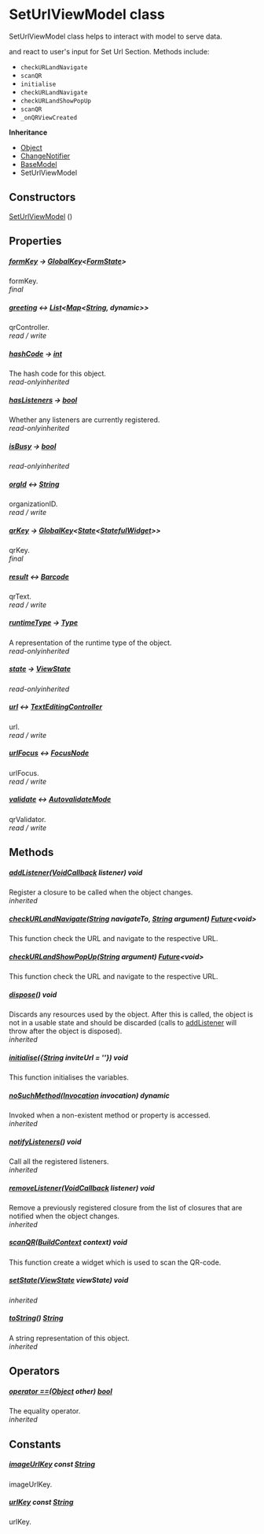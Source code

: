 


# SetUrlViewModel class









<p>SetUrlViewModel class helps to interact with model to serve data.</p>
<p>and react to user's input for Set Url Section.
Methods include:</p>
<ul>
<li><code>checkURLandNavigate</code></li>
<li><code>scanQR</code></li>
<li><code>initialise</code></li>
<li><code>checkURLandNavigate</code></li>
<li><code>checkURLandShowPopUp</code></li>
<li><code>scanQR</code></li>
<li><code>_onQRViewCreated</code></li>
</ul>



**Inheritance**

- [Object](https://api.flutter.dev/flutter/dart-core/Object-class.html)
- [ChangeNotifier](https://api.flutter.dev/flutter/foundation/ChangeNotifier-class.html)
- [BaseModel](../view_model_base_view_model/BaseModel-class.md)
- SetUrlViewModel








## Constructors

[SetUrlViewModel](../view_model_pre_auth_view_models_set_url_view_model/SetUrlViewModel/SetUrlViewModel.md) ()

   


## Properties

##### [formKey](../view_model_pre_auth_view_models_set_url_view_model/SetUrlViewModel/formKey.md) &#8594; [GlobalKey](https://api.flutter.dev/flutter/widgets/GlobalKey-class.html)&lt;[FormState](https://api.flutter.dev/flutter/widgets/FormState-class.html)>



formKey.  
_<span class="feature">final</span>_



##### [greeting](../view_model_pre_auth_view_models_set_url_view_model/SetUrlViewModel/greeting.md) &#8596; [List](https://api.flutter.dev/flutter/dart-core/List-class.html)&lt;[Map](https://api.flutter.dev/flutter/dart-core/Map-class.html)&lt;[String](https://api.flutter.dev/flutter/dart-core/String-class.html), dynamic>>



qrController.  
_<span class="feature">read / write</span>_



##### [hashCode](https://api.flutter.dev/flutter/dart-core/Object/hashCode.html) &#8594; [int](https://api.flutter.dev/flutter/dart-core/int-class.html)



The hash code for this object.  
_<span class="feature">read-only</span><span class="feature">inherited</span>_



##### [hasListeners](https://api.flutter.dev/flutter/foundation/ChangeNotifier/hasListeners.html) &#8594; [bool](https://api.flutter.dev/flutter/dart-core/bool-class.html)



Whether any listeners are currently registered.  
_<span class="feature">read-only</span><span class="feature">inherited</span>_



##### [isBusy](../view_model_base_view_model/BaseModel/isBusy.md) &#8594; [bool](https://api.flutter.dev/flutter/dart-core/bool-class.html)



  
_<span class="feature">read-only</span><span class="feature">inherited</span>_



##### [orgId](../view_model_pre_auth_view_models_set_url_view_model/SetUrlViewModel/orgId.md) &#8596; [String](https://api.flutter.dev/flutter/dart-core/String-class.html)



organizationID.  
_<span class="feature">read / write</span>_



##### [qrKey](../view_model_pre_auth_view_models_set_url_view_model/SetUrlViewModel/qrKey.md) &#8594; [GlobalKey](https://api.flutter.dev/flutter/widgets/GlobalKey-class.html)&lt;[State](https://api.flutter.dev/flutter/widgets/State-class.html)&lt;[StatefulWidget](https://api.flutter.dev/flutter/widgets/StatefulWidget-class.html)>>



qrKey.  
_<span class="feature">final</span>_



##### [result](../view_model_pre_auth_view_models_set_url_view_model/SetUrlViewModel/result.md) &#8596; [Barcode](https://pub.dev/documentation/qr_code_scanner/1.0.1/qr_code_scanner/Barcode-class.html)



qrText.  
_<span class="feature">read / write</span>_



##### [runtimeType](https://api.flutter.dev/flutter/dart-core/Object/runtimeType.html) &#8594; [Type](https://api.flutter.dev/flutter/dart-core/Type-class.html)



A representation of the runtime type of the object.  
_<span class="feature">read-only</span><span class="feature">inherited</span>_



##### [state](../view_model_base_view_model/BaseModel/state.md) &#8594; [ViewState](../enums_enums/ViewState.md)



  
_<span class="feature">read-only</span><span class="feature">inherited</span>_



##### [url](../view_model_pre_auth_view_models_set_url_view_model/SetUrlViewModel/url.md) &#8596; [TextEditingController](https://api.flutter.dev/flutter/widgets/TextEditingController-class.html)



url.  
_<span class="feature">read / write</span>_



##### [urlFocus](../view_model_pre_auth_view_models_set_url_view_model/SetUrlViewModel/urlFocus.md) &#8596; [FocusNode](https://api.flutter.dev/flutter/widgets/FocusNode-class.html)



urlFocus.  
_<span class="feature">read / write</span>_



##### [validate](../view_model_pre_auth_view_models_set_url_view_model/SetUrlViewModel/validate.md) &#8596; [AutovalidateMode](https://api.flutter.dev/flutter/widgets/AutovalidateMode.html)



qrValidator.  
_<span class="feature">read / write</span>_





## Methods

##### [addListener](https://api.flutter.dev/flutter/foundation/ChangeNotifier/addListener.html)([VoidCallback](https://api.flutter.dev/flutter/dart-ui/VoidCallback.html) listener) void



Register a closure to be called when the object changes.  
_<span class="feature">inherited</span>_



##### [checkURLandNavigate](../view_model_pre_auth_view_models_set_url_view_model/SetUrlViewModel/checkURLandNavigate.md)([String](https://api.flutter.dev/flutter/dart-core/String-class.html) navigateTo, [String](https://api.flutter.dev/flutter/dart-core/String-class.html) argument) [Future](https://api.flutter.dev/flutter/dart-async/Future-class.html)&lt;void>



This function check the URL and navigate to the respective URL.  




##### [checkURLandShowPopUp](../view_model_pre_auth_view_models_set_url_view_model/SetUrlViewModel/checkURLandShowPopUp.md)([String](https://api.flutter.dev/flutter/dart-core/String-class.html) argument) [Future](https://api.flutter.dev/flutter/dart-async/Future-class.html)&lt;void>



This function check the URL and navigate to the respective URL.  




##### [dispose](https://api.flutter.dev/flutter/foundation/ChangeNotifier/dispose.html)() void



Discards any resources used by the object. After this is called, the
object is not in a usable state and should be discarded (calls to
<a href="https://api.flutter.dev/flutter/foundation/ChangeNotifier/addListener.html">addListener</a> will throw after the object is disposed).  
_<span class="feature">inherited</span>_



##### [initialise](../view_model_pre_auth_view_models_set_url_view_model/SetUrlViewModel/initialise.md)(\{[String](https://api.flutter.dev/flutter/dart-core/String-class.html) inviteUrl = ''}) void



This function initialises the variables.  




##### [noSuchMethod](https://api.flutter.dev/flutter/dart-core/Object/noSuchMethod.html)([Invocation](https://api.flutter.dev/flutter/dart-core/Invocation-class.html) invocation) dynamic



Invoked when a non-existent method or property is accessed.  
_<span class="feature">inherited</span>_



##### [notifyListeners](https://api.flutter.dev/flutter/foundation/ChangeNotifier/notifyListeners.html)() void



Call all the registered listeners.  
_<span class="feature">inherited</span>_



##### [removeListener](https://api.flutter.dev/flutter/foundation/ChangeNotifier/removeListener.html)([VoidCallback](https://api.flutter.dev/flutter/dart-ui/VoidCallback.html) listener) void



Remove a previously registered closure from the list of closures that are
notified when the object changes.  
_<span class="feature">inherited</span>_



##### [scanQR](../view_model_pre_auth_view_models_set_url_view_model/SetUrlViewModel/scanQR.md)([BuildContext](https://api.flutter.dev/flutter/widgets/BuildContext-class.html) context) void



This function create a widget which is used to scan the QR-code.  




##### [setState](../view_model_base_view_model/BaseModel/setState.md)([ViewState](../enums_enums/ViewState.md) viewState) void



  
_<span class="feature">inherited</span>_



##### [toString](https://api.flutter.dev/flutter/dart-core/Object/toString.html)() [String](https://api.flutter.dev/flutter/dart-core/String-class.html)



A string representation of this object.  
_<span class="feature">inherited</span>_





## Operators

##### [operator ==](https://api.flutter.dev/flutter/dart-core/Object/operator_equals.html)([Object](https://api.flutter.dev/flutter/dart-core/Object-class.html) other) [bool](https://api.flutter.dev/flutter/dart-core/bool-class.html)



The equality operator.  
_<span class="feature">inherited</span>_










## Constants

##### [imageUrlKey](../view_model_pre_auth_view_models_set_url_view_model/SetUrlViewModel/imageUrlKey-constant.md) const [String](https://api.flutter.dev/flutter/dart-core/String-class.html)



imageUrlKey.  




##### [urlKey](../view_model_pre_auth_view_models_set_url_view_model/SetUrlViewModel/urlKey-constant.md) const [String](https://api.flutter.dev/flutter/dart-core/String-class.html)



urlKey.  









